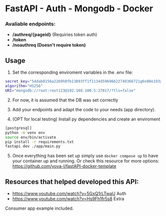 # FastAPI - Auth - Mongodb - Docker

<h3><strong>Avaliable endpoints:</strong></h3>
<ul>
<li> <strong>/authreq/{pageid}</strong> (Requiries token auth)</li>
<li> <strong>/token</strong></li>
<li> <strong>/noauthreq (Doesn't require token)</strong></li>
</ul>

## Usage
1) Set the corresponding enviroment variables in the .env file:
```bash
secret_key="54dab0156a2269h0fb13893ff1f1134d59696622749366721g6n80e193g21672"
algorithm="HS256" 
URI="mongodb://root:root123@192.168.100.5:27017/?tls=false"
```

2) For now, it is assumed that the DB was set correctly

3) Add your endpoints and adapt the code to your needs (app directory).

4) (OPT for local testing) Install py dependencies and create an enviroment
```bash
[postgresql]
python -m venv env
source env/bin/activate
pip install -r requirements.txt
fastapi dev ./app/main.py
```

5) Once everything has been set up simply use `docker compose up` to have your container up and running.
Or check this resource for more options: https://github.com/yova-l/fastAPI-docker-template

## Resources that helped developed this API:
* https://www.youtube.com/watch?v=5GxQ1rLTwaU Auth
* https://www.youtube.com/watch?v=Hs9Fh1fr5s8 Extra

Consumer app example included.